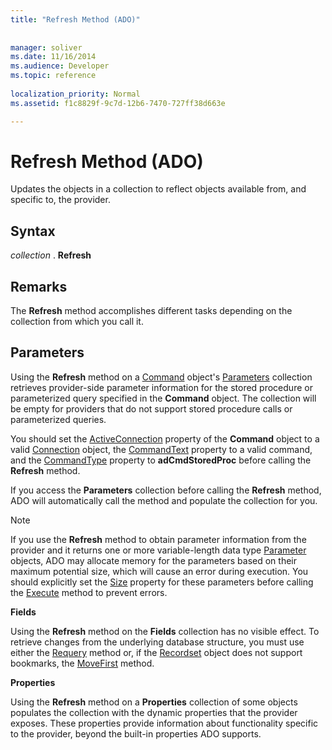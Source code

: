 ```yaml
---
title: "Refresh Method (ADO)"
 
 
manager: soliver
ms.date: 11/16/2014
ms.audience: Developer
ms.topic: reference
  
localization_priority: Normal
ms.assetid: f1c8829f-9c7d-12b6-7470-727ff38d663e

---
```


# Refresh Method (ADO)

Updates the objects in a collection to reflect objects available from, and specific to, the provider.
  
## Syntax

 *collection*  . **Refresh**
  
## Remarks

The **Refresh** method accomplishes different tasks depending on the collection from which you call it. 
  
## Parameters

Using the **Refresh** method on a [Command](command-object-ado.md) object's [Parameters](parameters-collection-ado.md) collection retrieves provider-side parameter information for the stored procedure or parameterized query specified in the **Command** object. The collection will be empty for providers that do not support stored procedure calls or parameterized queries. 
  
You should set the [ActiveConnection](activeconnection-property-ado.md) property of the **Command** object to a valid [Connection](connection-object-ado.md) object, the [CommandText](commandtext-property-ado.md) property to a valid command, and the [CommandType](commandtype-property-ado.md) property to **adCmdStoredProc** before calling the **Refresh** method. 
  
If you access the **Parameters** collection before calling the **Refresh** method, ADO will automatically call the method and populate the collection for you. 
  
> [!NOTE]
> If you use the **Refresh** method to obtain parameter information from the provider and it returns one or more variable-length data type [Parameter](parameter-object-ado.md) objects, ADO may allocate memory for the parameters based on their maximum potential size, which will cause an error during execution. You should explicitly set the [Size](size-property-ado.md) property for these parameters before calling the [Execute](http://msdn.microsoft.com/library/01812c8c-403e-4428-23f6-86bda747bd0e%28Office.15%29.aspx) method to prevent errors. 
  
 **Fields**
  
Using the **Refresh** method on the **Fields** collection has no visible effect. To retrieve changes from the underlying database structure, you must use either the [Requery](requery-method-ado.md) method or, if the [Recordset](recordset-object-ado.md) object does not support bookmarks, the [MoveFirst](movefirst-movelast-movenext-and-moveprevious-methods-ado.md) method. 
  
 **Properties**
  
Using the **Refresh** method on a **Properties** collection of some objects populates the collection with the dynamic properties that the provider exposes. These properties provide information about functionality specific to the provider, beyond the built-in properties ADO supports. 
  

